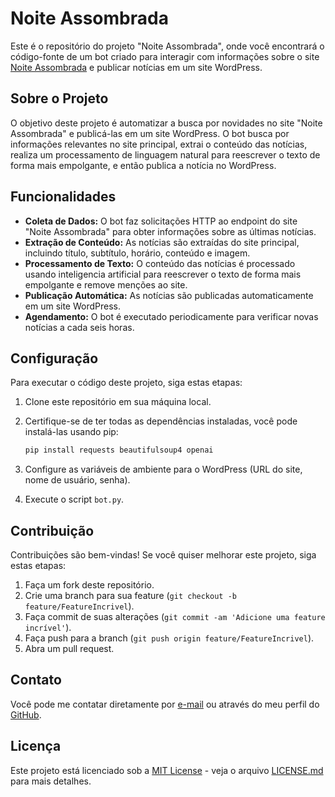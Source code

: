 # Noite Assombrada

Este é o repositório do projeto "Noite Assombrada", onde você encontrará o código-fonte de um bot criado para interagir com informações sobre o site [Noite Assombrada](https://noiteassombrada.serv00.net/) e publicar notícias em um site WordPress.

## Sobre o Projeto

O objetivo deste projeto é automatizar a busca por novidades no site "Noite Assombrada" e publicá-las em um site WordPress. O bot busca por informações relevantes no site principal, extrai o conteúdo das notícias, realiza um processamento de linguagem natural para reescrever o texto de forma mais empolgante, e então publica a notícia no WordPress.

## Funcionalidades

- **Coleta de Dados:** O bot faz solicitações HTTP ao endpoint do site "Noite Assombrada" para obter informações sobre as últimas notícias.
- **Extração de Conteúdo:** As notícias são extraídas do site principal, incluindo título, subtítulo, horário, conteúdo e imagem.
- **Processamento de Texto:** O conteúdo das notícias é processado usando inteligencia artificial para reescrever o texto de forma mais empolgante e remove menções ao site.
- **Publicação Automática:** As notícias são publicadas automaticamente em um site WordPress.
- **Agendamento:** O bot é executado periodicamente para verificar novas notícias a cada seis horas.

## Configuração

Para executar o código deste projeto, siga estas etapas:

1. Clone este repositório em sua máquina local.
2. Certifique-se de ter todas as dependências instaladas, você pode instalá-las usando pip:

    ```bash
    pip install requests beautifulsoup4 openai
    ```

3. Configure as variáveis de ambiente para o WordPress (URL do site, nome de usuário, senha).
4. Execute o script `bot.py`.

## Contribuição

Contribuições são bem-vindas! Se você quiser melhorar este projeto, siga estas etapas:

1. Faça um fork deste repositório.
2. Crie uma branch para sua feature (`git checkout -b feature/FeatureIncrivel`).
3. Faça commit de suas alterações (`git commit -am 'Adicione uma feature incrível'`).
4. Faça push para a branch (`git push origin feature/FeatureIncrivel`).
5. Abra um pull request.

## Contato

Você pode me contatar diretamente por [e-mail](mailto:seuemail@exemplo.com) ou através do meu perfil do [GitHub](https://github.com/seuusuario). 

## Licença

Este projeto está licenciado sob a [MIT License](https://opensource.org/licenses/MIT) - veja o arquivo [LICENSE.md](LICENSE.md) para mais detalhes.
